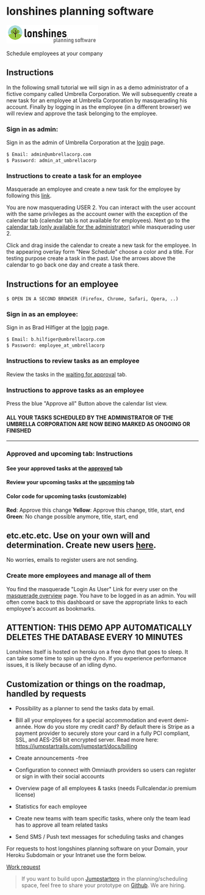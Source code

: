 
# lonshines planning software

![lonshines Logo](https://github.com/lonshines/schedule/blob/master/images/logo.png)

Schedule employees at your company

## Instructions

In the following small tutorial we will sign in as a demo administrator of a fictive company called Umbrella Corporation. We will subsequently
create a new task for an employee at Umbrella Corporation by masquerading his account. Finally by logging in as the employee (in a different browser)
we will review and approve the task belonging to the employee.

### Sign in as admin:

Sign in as the admin of Umbrella Corporation at the [login](http://www.lonshines.com/users/sign_in) page.

    $ Email: admin@umbrellacorp.com
    $ Password: admin_at_umbrellacorp

### Instructions to create a task for an employee

Masquerade an employee and create a new task for the employee by following this [link](http://www.lonshines.com/users/masquerade/2).

You are now masquerading USER 2. You can interact with the user account with the same privileges as the account owner with the exception of the calendar tab (calendar tab is not available for employees). Next go to the [calendar tab (only available for the administrator)](http://www.lonshines.com/calendar) while masquerading user 2.

Click and drag inside the calendar to create a new task for the employee. In the appearing overlay form "New Schedule" choose a color and a title. For testing
purpose create a task in the past. Use the arrows above the calendar to go back one day and create a task there.

## Instructions for an employee     

    $ OPEN IN A SECOND BROWSER (Firefox, Chrome, Safari, Opera, ..)

### Sign in as an employee:

Sign in as Brad Hilfiger at the [login](http://www.lonshines.com/users/sign_in) page.

    $ Email: b.hilfiger@umbrellacorp.com
    $ Password: employee_at_umbrellacorp

### Instructions to review tasks as an employee

Review the tasks in the [waiting for approval](http://www.lonshines.com/waitingforapproval) tab.

### Instructions to approve tasks as an employee

Press the blue "Approve all" Button above the calendar list view.

#### ALL YOUR TASKS SCHEDULED BY THE ADMINISTRATOR OF THE UMBRELLA CORPORATION ARE NOW BEING MARKED AS ONGOING OR FINISHED

***

### Approved and upcoming tab: Instructions

#### See your approved tasks at the [approved](http://www.lonshines.com/approved) tab

#### Review your upcoming tasks at the [upcoming](http://www.lonshines.com/upcoming) tab 

#### Color code for upcoming tasks (customizable)
**Red**: Approve this change
**Yellow**: Approve this change, title, start, end
**Green**: No change possible anymore, title, start, end

## etc.etc.etc. Use on your own will and determination. Create new users [here](http://www.lonshines.com/users/sign_up). 
No worries, emails to register users are not sending. 

### Create more employees and manage all of them

You find the masquerade "Login As User" Link for every user on the [masquerade  overview](http://www.lonshines.com/admin/users) page. You have to be logged in as an admin. You will often come back to this dashboard or save the appropriate links to each employee's account as bookmarks.

## ATTENTION: THIS DEMO APP AUTOMATICALLY DELETES THE DATABASE EVERY 10 MINUTES

Lonshines itself is hosted on heroku on a free dyno that goes to sleep. It can take some time to spin up the dyno. If you experience performance issues, it is likely because of an idling dyno.

## Customization or things on the roadmap, handled by requests

- Possibility as a planner to send the tasks data by email.

- Bill all your employees for a special accommodation and event demi-année.
How do you store my credit card? 
By default there is Stripe as a payment provider to securely store your card in a fully PCI compliant, SSL, and AES-256 bit encrypted server.
Read more here: https://jumpstartrails.com/jumpstart/docs/billing

- Create announcements -free

- Configuration to connect with Omniauth providers so users can register or sign in with their social accounts

- Overview page of all employees & tasks (needs Fullcalendar.io premium license)

- Statistics for each employee

- Create new teams with team specific tasks, where only the team lead has to approve all team related tasks

- Send SMS / Push text messages for scheduling tasks and changes

For requests to host longshines planning software on your Domain, your Heroku Subdomain or your Intranet
use the form below.

[Work request](https://docs.google.com/forms/d/e/1FAIpQLSdj1m2npsjclaitdLtWj1pUdYIW_wba3oO6kpY7mNeFL2qPYQ/viewform)

> If you want to build upon [Jumpstartpro](https://jumpstartrails.com) in the planning/scheduling space, feel free to share your prototype on [Github](https://github.com/lonshines/schedule). We are hiring.